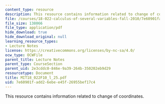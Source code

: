 ```yaml
---
content_type: resource
description: This resource contains information related to change of coordinates.
file: /courses/18-022-calculus-of-several-variables-fall-2010/7e60901fadd26ebee45f26955bef17c4_MIT18_022F10_l_25.pdf
file_size: 138066
file_type: application/pdf
hide_download: true
hide_download_original: null
learning_resource_types:
- Lecture Notes
license: https://creativecommons.org/licenses/by-nc-sa/4.0/
ocw_type: OCWFile
parent_title: Lecture Notes
parent_type: CourseSection
parent_uid: 2e3cddc0-846e-9a39-264b-350202eb9d29
resourcetype: Document
title: MIT18_022F10_l_25.pdf
uid: 7e60901f-add2-6ebe-e45f-26955bef17c4
---
```

This resource contains information related to change of coordinates.